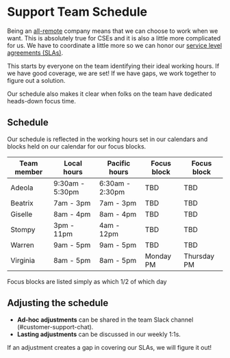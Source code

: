 # Support Team Schedule

Being an [all-remote](https://about.sourcegraph.com/company/remote) company means that we can choose to work when we want. This is absolutely true for CSEs and it is also a little more complicated for us. We have to coordinate a little more so we can honor our [service level agreements (SLAs)](https://about.sourcegraph.com/handbook/ce/support#our-service-level-agreements-slas). 

This starts by everyone on the team identifying their ideal working hours. If we have good coverage, we are set! If we have gaps, we work together to figure out a solution. 

Our schedule also makes it clear when folks on the team have dedicated heads-down focus time.

## Schedule
Our schedule is reflected in the working hours set in our calendars and blocks held on our calendar for our focus blocks.

|Team member|Local hours|Pacific hours|Focus block|Focus block
|---|---|---|---|---|
|Adeola|9:30am - 5:30pm|6:30am - 2:30pm|TBD|TBD|
|Beatrix|7am - 3pm|7am - 3pm|TBD|TBD|
|Giselle|8am - 4pm|8am - 4pm|TBD|TBD|
|Stompy|3pm - 11pm|4am - 12pm|TBD|TBD|
|Warren|9am - 5pm|9am - 5pm|TBD|TBD|
|Virginia|8am - 5pm|8am - 5pm|Monday PM|Thursday PM|

Focus blocks are listed simply as which 1/2 of which day

## Adjusting the schedule
* **Ad-hoc adjustments** can be shared in the team Slack channel (#customer-support-chat).
* **Lasting adjustments** can be discussed in our weekly 1:1s. 

If an adjustment creates a gap in covering our SLAs, we will figure it out! 



